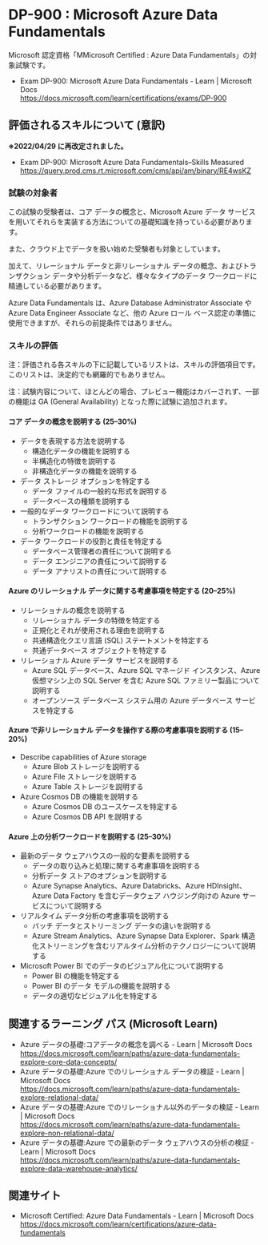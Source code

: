 # DP-900 : Microsoft Azure Data Fundamentals
Microsoft 認定資格「MMicrosoft Certified : Azure Data Fundamentals」の対象試験です。

- Exam DP-900: Microsoft Azure Data Fundamentals - Learn | Microsoft Docs  
https://docs.microsoft.com/learn/certifications/exams/DP-900

## 評価されるスキルについて (意訳)
**※2022/04/29 に再改定されました。**
- Exam DP-900: Microsoft Azure Data Fundamentals–Skills Measured  
https://query.prod.cms.rt.microsoft.com/cms/api/am/binary/RE4wsKZ

### 試験の対象者
この試験の受験者は、コア データの概念と、Microsoft Azure データ サービスを用いてそれらを実装する方法についての基礎知識を持っている必要があります。

また、クラウド上でデータを扱い始めた受験者も対象としています。

加えて、リレーショナル データと非リレーショナル データの概念、およびトランザクション データや分析データなど、様々なタイプのデータ ワークロードに精通している必要があります。

Azure Data Fundamentals は、Azure Database Administrator Associate や Azure Data Engineer Associate など、他の Azure ロール ベース認定の準備に使用できますが、それらの前提条件ではありません。

### スキルの評価
注：評価される各スキルの下に記載しているリストは、スキルの評価項目です。このリストは、決定的でも網羅的でもありません。

注：試験内容について、ほとんどの場合、プレビュー機能はカバーされず、一部の機能は GA (General Availability) となった際に試験に追加されます。

#### コア データの概念を説明する (25–30%)
- データを表現する方法を説明する
  - 構造化データの機能を説明する
  - 半構造化の特徴を説明する
  - 非構造化データの機能を説明する
- データ ストレージ オプションを特定する
  - データ ファイルの一般的な形式を説明する
  - データベースの種類を説明する
- 一般的なデータ ワークロードについて説明する
  - トランザクション ワークロードの機能を説明する
  - 分析ワークロードの機能を説明する
- データ ワークロードの役割と責任を特定する
  - データベース管理者の責任について説明する
  - データ エンジニアの責任について説明する
  - データ アナリストの責任について説明する
#### Azure のリレーショナル データに関する考慮事項を特定する (20–25%)
- リレーショナルの概念を説明する
  - リレーショナル データの特徴を特定する
  - 正規化とそれが使用される理由を説明する
  - 共通構造化クエリ言語 (SQL) ステートメントを特定する
  - 共通データベース オブジェクトを特定する
- リレーショナル Azure データ サービスを説明する
  - Azure SQL データベース、Azure SQL マネージド インスタンス、Azure 仮想マシン上の SQL Server を含む Azure SQL ファミリー製品について説明する
  - オープンソース データベース システム用の Azure データベース サービスを特定する
#### Azure で非リレーショナル データを操作する際の考慮事項を説明する (15–20%)
- Describe capabilities of Azure storage
  - Azure Blob ストレージを説明する
  - Azure File ストレージを説明する
  - Azure Table ストレージを説明する
- Azure Cosmos DB の機能を説明する
  - Azure Cosmos DB のユースケースを特定する
  - Azure Cosmos DB API を説明する
#### Azure 上の分析ワークロードを説明する (25–30%)
- 最新のデータ ウェアハウスの一般的な要素を説明する
  - データの取り込みと処理に関する考慮事項を説明する
  - 分析データ ストアのオプションを説明する
  - Azure Synapse Analytics、Azure Databricks、Azure HDInsight、Azure Data Factory を含むデータウェア ハウジング向けの Azure サービスについて説明する
- リアルタイム データ分析の考慮事項を説明する
  - バッチ データとストリーミング データの違いを説明する
  - Azure Stream Analytics、Azure Synapse Data Explorer、Spark 構造化ストリーミングを含むリアルタイム分析のテクノロジーについて説明する
- Microsoft Power BI でのデータのビジュアル化について説明する
  - Power BI の機能を特定する
  - Power BI のデータ モデルの機能を説明する
  - データの適切なビジュアル化を特定する

## 関連するラーニング パス (Microsoft Learn)
- Azure データの基礎:コアデータの概念を調べる - Learn | Microsoft Docs  
https://docs.microsoft.com/learn/paths/azure-data-fundamentals-explore-core-data-concepts/
- Azure データの基礎:Azure でのリレーショナル データの検証 - Learn | Microsoft Docs  
https://docs.microsoft.com/learn/paths/azure-data-fundamentals-explore-relational-data/
- Azure データの基礎:Azure でのリレーショナル以外のデータの検証 - Learn | Microsoft Docs  
https://docs.microsoft.com/learn/paths/azure-data-fundamentals-explore-non-relational-data/
- Azure データの基礎:Azure での最新のデータ ウェアハウスの分析の検証 - Learn | Microsoft Docs  
https://docs.microsoft.com/learn/paths/azure-data-fundamentals-explore-data-warehouse-analytics/

## 関連サイト
- Microsoft Certified: Azure Data Fundamentals - Learn | Microsoft Docs  
https://docs.microsoft.com/learn/certifications/azure-data-fundamentals
